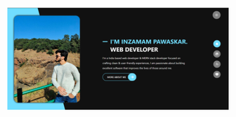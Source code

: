 <p align="center">
    <a href="my-react-portfolio-innzz.vercel.app"><img src='./src/assets/images/PortFolioImage.png' width="1000" title="Click to visit Site"></a>
</p>


